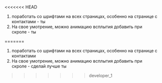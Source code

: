 <<<<<<< HEAD
1. поработать со шрифтами на всех страницах, особенно на странице с контактами - ты
   <!-- 2. переименовать страницы +  -->
   <!-- 3. сделать активной кнопку закрытия в форме + -->
   <!-- 4. добавить страницу по умолчанию в роуты +  -->
   <!-- 5. поработать с отступами в футере + -->
   <!-- 6. в футере изменить часть меню "О нас" на "Контакты" + -->
   <!-- 7. контакты разбить по строчно, а не все описание в одну кучу.  + -->
   <!-- 8. Попробовать выровнить карту до высоты в 200px или более, на свое усмотрение + -->
   <!-- 9. По возможности убрать, после отправки сообщения/письма сделать оповещение без обертки со скролл баром. + (скрыл скролл) -->
2. На свое умотрение, можно анимацию всплытия добавить при скроле - ты
   <!-- 3. Поставить в титуле название страницы  -->
   <!-- 4. Добавить ключевые слова для парса. - не понял о чем ты, но добавил keywords в header -->
      <!-- 13. Добавить изображение во вкладку favicon  -->
      <!-- 14. Настроить редирект при введение неверного пути страницы + -->
=======
1. поработать со шрифтами на всех страницах, особенно на странице с контактами
   <!-- 2. переименовать страницы -->
   <!-- 3. сделать активной кнопку закрытия в форме -->
   <!-- 4. добавить страницу по умолчанию в роуты -->
   <!-- 5. поработать с отступами в футере -->
   <!-- 6. в футере изменить часть меню "О нас" на "Контакты" -->
   <!-- 7. контакты разбить по строчно, а не все описание в одну кучу.   -->
   <!-- 8. Попробовать выровнить карту до высоты в 200px или более, на свое усмотрение  -->
   <!-- 9. По возможности убрать, после отправки сообщения/письма сделать оповещение без обертки со скролл баром. (убрал скролл) -->
2. На свое умотрение, можно анимацию всплытия добавить при скроле - сделай лучше ты
   <!-- 11. Поставить в титуле название страницы -->
   <!-- 12. Добавить ключевые слова для парса. -->
   <!-- 13. Добавить изображение во вкладку favicon -->
   <!-- 14. Настроить редирект при введение неверного пути страницы + -->
>>>>>>> developer_1
